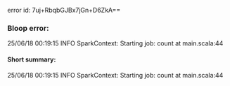 error id: 7uj+RbqbGJBx7jGn+D6ZkA==
### Bloop error:

25/06/18 00:19:15 INFO SparkContext: Starting job: count at main.scala:44
#### Short summary: 

25/06/18 00:19:15 INFO SparkContext: Starting job: count at main.scala:44